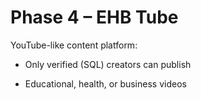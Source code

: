 # Phase 4 – EHB Tube

YouTube-like content platform:

- Only verified (SQL) creators can publish

- Educational, health, or business videos
